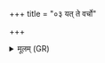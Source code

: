 +++
title = "०३ यत् ते वर्चो"

+++
<details><summary>मूलम् (GR)</summary>

यत् ते वर्चो जातवेदो  
बृहद् भवत्य् आहुते ।  
तेन माम् अद्य वर्चसा  
अग्ने वर्चस्विनं कृधि ॥
</details>